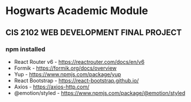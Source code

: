# Hogwarts Academic Module
## CIS 2102 WEB DEVELOPMENT FINAL PROJECT
### npm installed

- React Router v6 - https://reactrouter.com/docs/en/v6
- Formik - https://formik.org/docs/overview
- Yup - https://www.npmjs.com/package/yup
- React Bootstrap - https://react-bootstrap.github.io/
- Axios - https://axios-http.com/
- @emotion/styled - https://www.npmjs.com/package/@emotion/styled
